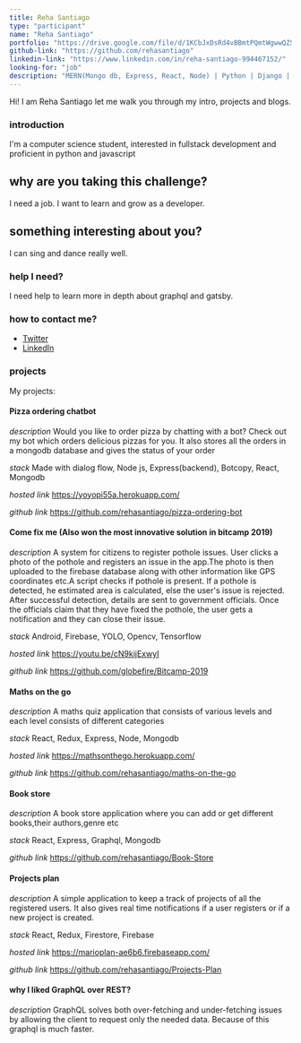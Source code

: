 ```yaml
---
title: Reha Santiago
type: "participant"
name: "Reha Santiago"
portfolio: "https://drive.google.com/file/d/1KCbJxDsRd4vBBmtPQmtWgwwQZSgBbY1b/view?usp=sharing"
github-link: "https://github.com/rehasantiago"
linkedin-link: "https://www.linkedin.com/in/reha-santiago-994467152/"
looking-for: "job"
description: "MERN(Mongo db, Express, React, Node) | Python | Django | GraphQl"
---
```


Hi! I am Reha Santiago let me walk you through my intro, projects and blogs.

### introduction

I'm a computer science student, interested in fullstack development and proficient in python and javascript

## why are you taking this challenge?

I need a job.
I want to learn and grow as a developer.

## something interesting about you?

I can sing and dance really well.

### help I need?

I need help to learn more in depth about graphql and gatsby.

### how to contact me?

- [Twitter](https://twitter.com/RehaSantiago)
- [LinkedIn](https://www.linkedin.com/in/reha-santiago-994467152/)

### projects

My projects:

#### Pizza ordering chatbot

_description_ Would you like to order pizza by chatting with a bot? Check out my bot which orders delicious pizzas for you. It also stores all the orders in a mongodb database and gives the status of your order

_stack_ Made with dialog flow, Node js, Express(backend), Botcopy, React, Mongodb

_hosted link_ https://yoyopi55a.herokuapp.com/

_github link_ https://github.com/rehasantiago/pizza-ordering-bot

#### Come fix me (Also won the most innovative solution in bitcamp 2019)

_description_ A system for citizens to register pothole issues. User clicks a photo of the pothole and registers an issue in the app.The photo is then uploaded to the firebase database along with other information like GPS coordinates etc.A script checks if pothole is present. If a pothole is detected, he estimated area is calculated, else the user's issue is rejected.
After successful detection, details are sent to government officials. Once the officials claim that they have fixed the pothole, the user gets a notification and they can close their issue. 

_stack_ Android, Firebase, YOLO, Opencv, Tensorflow

_hosted link_ https://youtu.be/cN9kijExwyI

_github link_ https://github.com/globefire/Bitcamp-2019

#### Maths on the go

_description_ A maths quiz application that consists of various levels and each  level consists of different categories

_stack_ React, Redux, Express, Node, Mongodb

_hosted link_ https://mathsonthego.herokuapp.com/

_github link_ https://github.com/rehasantiago/maths-on-the-go

#### Book store

_description_ A book store application where you can add or get different books,their authors,genre etc

_stack_ React, Express, Graphql, Mongodb

_github link_ https://github.com/rehasantiago/Book-Store

#### Projects plan

_description_ A simple application to keep a track of projects of all the registered users. It also gives real time notifications if a user registers or if a new project is created.

_stack_ React, Redux, Firestore, Firebase

_hosted link_ https://marioplan-ae6b6.firebaseapp.com/

_github link_ https://github.com/rehasantiago/Projects-Plan

#### why I liked GraphQL over REST?

_description_ GraphQL solves both over-fetching and under-fetching issues by allowing the client to request only the needed data. Because of this graphql is much faster.
